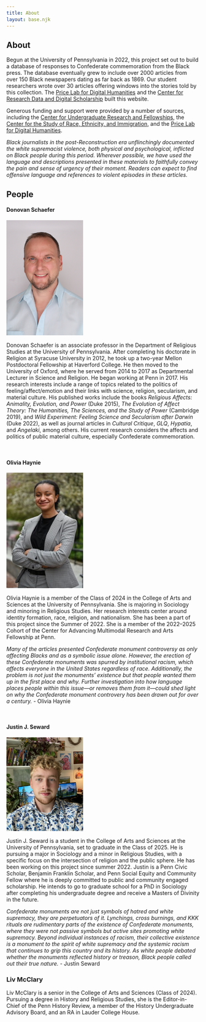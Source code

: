 ```yaml
---
title: About
layout: base.njk
---
```

<div id="further-reading" class="container" style="margin-top:10px;">

## About

Begun at the University of Pennsylvania in 2022, this project set out to build a database of responses to Confederate commemoration from the Black press. The database eventually grew to include over 2000 articles from over 150 Black newspapers dating as far back as 1869. Our student researchers wrote over 30 articles offering windows into the stories told by this collection. The [Price Lab for Digital Humanities](https://pricelab.sas.upenn.edu/) and the [Center for Research Data and Digital Scholarship](https://www.library.upenn.edu/rdds) built this website.

Generous funding and support were provided by a number of sources, including the [Center for Undergraduate Research and Fellowships](https://curf.upenn.edu/), the [Center for the Study of Race, Ethnicity, and Immigration](https://cseri.sas.upenn.edu/), and the [Price Lab for Digital Humanities](https://pricelab.sas.upenn.edu/).



<div class="content-warning">

*Black journalists in the post-Reconstruction era unflinchingly documented the white supremacist violence, both physical and psychological, inflicted on Black people during this period. Wherever possible, we have used the language and descriptions presented in these materials to faithfully convey the pain and sense of urgency of their moment. Readers can expect to find offensive language and references to violent episodes in these articles.*

</div>

## People

#### Donovan Schaefer

<img src="/assets/media/2b.jpg" class="img-fluid" style="width:200px" alt="Picture of Donovan Schaefer">

Donovan Schaefer is an associate professor in the Department of Religious Studies at the University of Pennsylvania. After completing his doctorate in Religion at Syracuse University in 2012, he took up a two-year Mellon Postdoctoral Fellowship at Haverford College. He then moved to the University of Oxford, where he served from 2014 to 2017 as Departmental Lecturer in Science and Religion. He began working at Penn in 2017. His research interests include a range of topics related to the politics of feeling/affect/emotion and their links with science, religion, secularism, and material culture. His published works include the books *Religious Affects: Animality, Evolution, and Power* (Duke 2015), *The Evolution of Affect Theory: The Humanities, The Sciences, and the Study of Power* (Cambridge 2019), and *Wild Experiment: Feeling Science and Secularism after Darwin* (Duke 2022), as well as journal articles in *Cultural Critique*, *GLQ*, *Hypatia*, and *Angelaki*, among others. His current research considers the affects and politics of public material culture, especially Confederate commemoration.

<br style="clear:both" />

#### Olivia Haynie

<img src="/assets/media/olivia-haynie-photo.jpg" class="img-fluid" style="width:200px" alt="Picture of Olivia Haynie">

Olivia Haynie is a member of the Class of 2024 in the College of Arts and Sciences at the University of Pennsylvania. She is majoring in Sociology and minoring in Religious Studies. Her research interests center around identity formation, race, religion, and nationalism. She has been a part of this project since the Summer of 2022. She is a member of the 2022–2025 Cohort of the Center for Advancing Multimodal Research and Arts Fellowship at Penn.

*Many of the articles presented Confederate monument controversy as only affecting Blacks and as a symbolic issue alone. However, the erection of these Confederate monuments was spurred by institutional racism, which affects everyone in the United States regardless of race. Additionally, the problem is not just the monuments’ existence but that people wanted them up in the first place and why. Further investigation into how language places people within this issue—or removes them from it—could shed light on why the Confederate monument controvery has been drawn out for over a century.* - Olivia Haynie

<br style="clear:both" />

#### Justin J. Seward

<img src="/assets/media/justin-seward-photo.jpg" class="img-fluid" style="width:200px" alt="Picture of Justin J. Seward">

Justin J. Seward is a student in the College of Arts and Sciences at the University of Pennsylvania, set to graduate in the Class of 2025. He is pursuing a major in Sociology and a minor in Religious Studies, with a specific focus on the intersection of religion and the public sphere. He has been working on this project since summer 2022. Justin is a Penn Civic Scholar, Benjamin Franklin Scholar, and Penn Social Equity and Community Fellow where he is deeply committed to public and community engaged scholarship. He intends to go to graduate school for a PhD in Sociology after completing his undergraduate degree and receive a Masters of Divinity in the future.

*Confederate monuments are not just symbols of hatred and white supremacy, they are perpetuators of it. Lynchings, cross burnings, and KKK rituals are rudimentary parts of the existence of Confederate monuments, where they were not passive symbols but active sites promoting white supremacy. Beyond individual instances of racism, their collective existence is a monument to the spirit of white supremacy and the systemic racism that continues to grip this country and its history. As white people debated whether the monuments reflected history or treason, Black people called out their true nature.* - Justin Seward

### Liv McClary

Liv McClary is a senior in the College of Arts and Sciences (Class of 2024). Pursuing a degree in History and Religious Studies, she is the Editor-in-Chief of the Penn History Review, a member of the History Undergraduate Advisory Board, and an RA in Lauder College House. 

</div>
